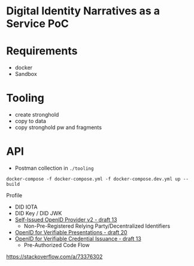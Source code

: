 # Digital Identity Narratives as a Service PoC

# Requirements 
- docker
- Sandbox

# Tooling
- create stronghold
- copy to data
- copy stronghold pw and fragments

# API
- Postman collection in `./tooling`


`docker-compose -f docker-compose.yml -f docker-compose.dev.yml up --build`

Profile
- DID IOTA
- DID Key / DID JWK
- [Self-Issued OpenID Provider v2 - draft 13](https://openid.net/specs/openid-connect-self-issued-v2-1_0.html)
    - Non-Pre-Registered Relying Party/Decentralized Identifiers
- [OpenID for Verifiable Presentations - draft 20](https://openid.net/specs/openid-4-verifiable-presentations-1_0.html)
- [OpenID for Verifiable Credential Issuance - draft 13](https://openid.net/specs/openid-4-verifiable-credential-issuance-1_0.html)
    - Pre-Authorized Code Flow


https://stackoverflow.com/a/73376302